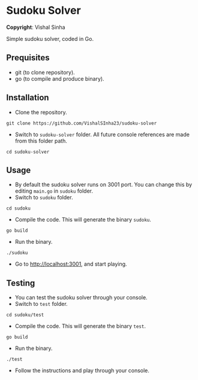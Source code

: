 # Sudoku Solver

**Copyright**: Vishal Sinha

Simple sudoku solver, coded in Go.

## Prequisites
- git (to clone repository).
- go (to compile and produce binary).

## Installation
- Clone the repository.
```
git clone https://github.com/VishalSInha23/sudoku-solver
```
- Switch to `sudoku-solver` folder. All future console references are made from this folder path.
```
cd sudoku-solver
```

## Usage
- By default the sudoku solver runs on 3001 port. You can change this by editing `main.go` in `sudoku` folder.
- Switch to `sudoku` folder.
```
cd sudoku
```
- Compile the code. This will generate the binary `sudoku`.
```
go build
```
- Run the binary.
```
./sudoku
```
- Go to [http://localhost:3001](http://localhost:3001), and start playing.

## Testing
- You can test the sudoku solver through your console.
- Switch to `test` folder.
```
cd sudoku/test
```
- Compile the code. This will generate the binary `test`.
```
go build
```
- Run the binary.
```
./test
```
- Follow the instructions and play through your console.